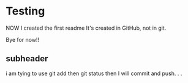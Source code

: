 # Testing

NOW I created the first readme 
It's created in GitHub, not in git.

Bye for now!!

## subheader

i am tying to use git add then git status then I will commit and push.
.
.
